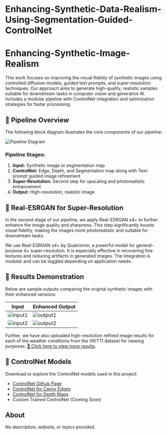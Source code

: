 # Enhancing-Synthetic-Data-Realism-Using-Segmentation-Guided-ControlNet

# Enhancing-Synthetic-Image-Realism

This work focuses on improving the visual fidelity of synthetic images using controlled diffusion models, guided text prompts, and super-resolution techniques. Our approach aims to generate high-quality, realistic samples suitable for downstream tasks in computer vision and generative AI. Includes a modular pipeline with ControlNet integration and optimization strategies for faster processing.

## 🔧 Pipeline Overview
The following block diagram illustrates the core components of our pipeline:

![Pipeline Diagram](path/to/pipeline_diagram.png)

### Pipeline Stages:
1. **Input:** Synthetic image or segmentation map
2. **ControlNet:** Edge, Depth, and Segmentation map along with Text-prompt guided image refinement
3. **Super-Resolution:** Second step for upscaling and photorealistic enhancement
4. **Output:** High-resolution, realistic image

## 🚀 Real-ESRGAN for Super-Resolution
In the second stage of our pipeline, we apply Real-ESRGAN x4+ to further enhance the image quality and sharpness. This step significantly boosts visual fidelity, making the images more photorealistic and suitable for downstream tasks.

We use Real-ESRGAN x4+ by Qualcomm, a powerful model for general-purpose 4× super-resolution.
It is especially effective in recovering fine textures and reducing artifacts in generated images.
The integration is modular and can be toggled depending on application needs.

## 🧪 Results Demonstration
Below are sample outputs comparing the original synthetic images with their enhanced versions:

| Input | Enhanced Output |
|-------|-----------------|
| ![input1](path/to/input1.png) | ![output1](path/to/output1.png) |
| ![input2](path/to/input2.png) | ![output2](path/to/output2.png) |

Further, we have also uploaded high-resolution refined image results for each of the weather conditions from the VKITTI dataset for viewing purposes. [🔗 Click here to view more results](#).

## 🔗 ControlNet Models
Download or explore the ControlNet models used in this project:

- [ControlNet Github Page](https://github.com/yourgithubusername/controlnet)
- [ControlNet for Canny Edges](#)
- [ControlNet for Depth Maps](#)
- Custom Trained ControlNet (Coming Soon)

## About
No description, website, or topics provided.

